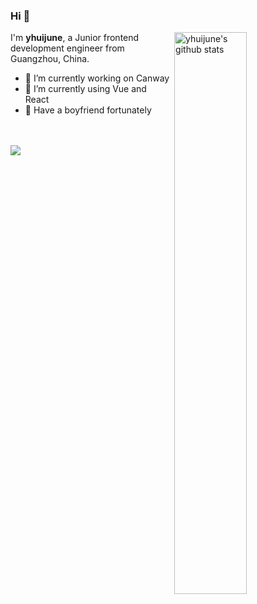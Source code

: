 ### Hi 👋

<img width="48%" align="right" alt="yhuijune's github stats"  src="https://github-readme-stats.vercel.app/api?username=yhuijune&show_icons=true&include_all_commits=true">

I'm **yhuijune**, a Junior frontend development engineer from Guangzhou, China.

- 🔭 I’m currently working on Canway
- 🌱 I’m currently using Vue and React
- 💞 Have a boyfriend fortunately

<br><br>
<img src="https://s3.ax1x.com/2020/12/21/r0kCbn.png" />

<!---
yhuijune/yhuijune is a ✨ special ✨ repository because its `README.md` (this file) appears on your GitHub profile.
You can click the Preview link to take a look at your changes.
--->

